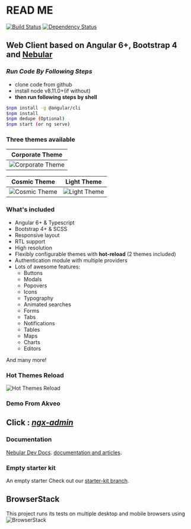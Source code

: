 # READ ME

[![Build Status](https://travis-ci.org/akveo/ngx-admin.svg?branch=master)](https://travis-ci.org/akveo/ngx-admin)
[![Dependency Status](https://david-dm.org/akveo/ngx-admin/status.svg)](https://david-dm.org/akveo/ng2-admin)

## Web Client based on Angular 6+, Bootstrap 4 and [Nebular](https://github.com/akveo/nebular)

### *Run Code By Following Steps*

* clone code from github
* install node v8.11.0+(if without)
* **then run following steps by shell**

~~~bash
$npm install -g @angular/cli
$npm install
$npm dedupe (Optional)
$npm start (or ng serve)

~~~

### Three themes available

| Corporate Theme |
|:---------------:|
|![Corporate Theme](https://i.imgur.com/axbJYdN.png)|

| Cosmic Theme | Light Theme |
|:------------:|:--------------:|
|![Cosmic Theme](https://i.imgur.com/FgRZcqL.png)|![Light Theme](https://i.imgur.com/fozHlRJ.png)|

### What's included

* Angular 6+ & Typescript
* Bootstrap 4+ & SCSS
* Responsive layout
* RTL support
* High resolution
* Flexibly configurable themes with **hot-reload** (2 themes included)
* Authentication module with multiple providers
* Lots of awesome features:
  * Buttons
  * Modals
  * Popovers
  * Icons
  * Typography
  * Animated searches
  * Forms
  * Tabs
  * Notifications
  * Tables
  * Maps
  * Charts
  * Editors

And many more!

### Hot Themes Reload

![Hot Themes Reload](https://i.imgur.com/XoJtfvK.gif)

### Demo From Akveo

## Click :  ***[ngx-admin](http://akveo.com/ngx-admin/)***

### Documentation

[Nebular Dev Docs](https://github.com/akveo/nebular/blob/master/DEV_DOCS.md).
[documentation and articles](https://akveo.github.io/nebular/docs/guides/install-based-on-starter-kit).

### Empty starter kit

An empty starter  Check out our [starter-kit branch](https://github.com/CodeDeity/htf-web-client/tree/starter-kit).

## BrowserStack

This project runs its tests on multiple desktop and mobile browsers using
![BrowserStack](https://cloud.githubusercontent.com/assets/131406/22254249/534d889e-e254-11e6-8427-a759fb23b7bd.png)
